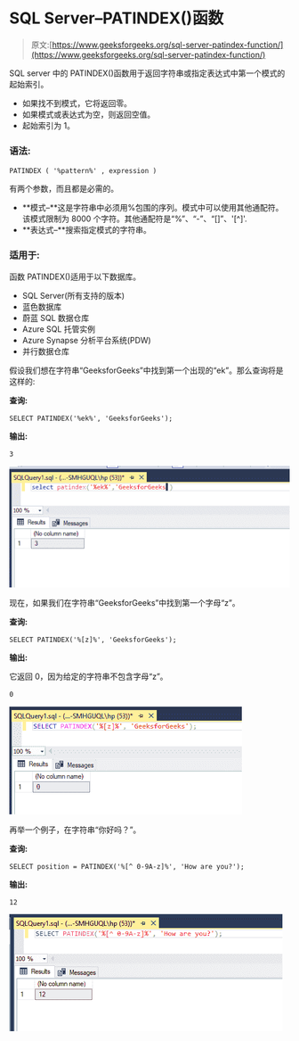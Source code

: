 # SQL Server–PATINDEX()函数

> 原文:[https://www.geeksforgeeks.org/sql-server-patindex-function/](https://www.geeksforgeeks.org/sql-server-patindex-function/)

SQL server 中的 PATINDEX()函数用于返回字符串或指定表达式中第一个模式的起始索引。

*   如果找不到模式，它将返回零。
*   如果模式或表达式为空，则返回空值。
*   起始索引为 1。

### 语法:

```
PATINDEX ( '%pattern%' , expression )
```

有两个参数，而且都是必需的。

*   **模式–**这是字符串中必须用%包围的序列。模式中可以使用其他通配符。该模式限制为 8000 个字符。其他通配符是“%”、“-”、“[]”、'[^]'.
*   **表达式–**搜索指定模式的字符串。

### 适用于:

函数 PATINDEX()适用于以下数据库。

*   SQL Server(所有支持的版本)
*   蓝色数据库
*   蔚蓝 SQL 数据仓库
*   Azure SQL 托管实例
*   Azure Synapse 分析平台系统(PDW)
*   并行数据仓库

假设我们想在字符串“GeeksforGeeks”中找到第一个出现的“ek”。那么查询将是这样的:

**查询:**

```
SELECT PATINDEX('%ek%', 'GeeksforGeeks');
```

**输出:**

```
3
```

![](img/c1bb3b38e274b77eac29748fdf1a00cf.png)

现在，如果我们在字符串“GeeksforGeeks”中找到第一个字母“z”。

**查询:**

```
SELECT PATINDEX('%[z]%', 'GeeksforGeeks');
```

**输出:**

它返回 0，因为给定的字符串不包含字母“z”。

```
0
```

![](img/22c7c3c710d69149e48b7cbb6db53b94.png)

再举一个例子，在字符串“你好吗？”。

**查询:**

```
SELECT position = PATINDEX('%[^ 0-9A-z]%', 'How are you?');
```

**输出:**

```
12
```

![](img/9c75cdc00fd895a7c374a0dce7cfa3e6.png)
